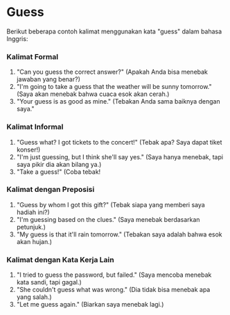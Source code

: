 # Guess

Berikut beberapa contoh kalimat menggunakan kata "guess" dalam bahasa Inggris:

### Kalimat Formal
1. "Can you guess the correct answer?" (Apakah Anda bisa menebak jawaban yang benar?)
2. "I'm going to take a guess that the weather will be sunny tomorrow." (Saya akan menebak bahwa cuaca esok akan cerah.)
3. "Your guess is as good as mine." (Tebakan Anda sama baiknya dengan saya."

### Kalimat Informal
1. "Guess what? I got tickets to the concert!" (Tebak apa? Saya dapat tiket konser!)
2. "I'm just guessing, but I think she'll say yes." (Saya hanya menebak, tapi saya pikir dia akan bilang ya.)
3. "Take a guess!" (Coba tebak!

### Kalimat dengan Preposisi
1. "Guess by whom I got this gift?" (Tebak siapa yang memberi saya hadiah ini?)
2. "I'm guessing based on the clues." (Saya menebak berdasarkan petunjuk.)
3. "My guess is that it'll rain tomorrow." (Tebakan saya adalah bahwa esok akan hujan.)

### Kalimat dengan Kata Kerja Lain
1. "I tried to guess the password, but failed." (Saya mencoba menebak kata sandi, tapi gagal.)
2. "She couldn't guess what was wrong." (Dia tidak bisa menebak apa yang salah.)
3. "Let me guess again." (Biarkan saya menebak lagi.)
<!--stackedit_data:
eyJoaXN0b3J5IjpbLTU0MDI5NzcxMl19
-->